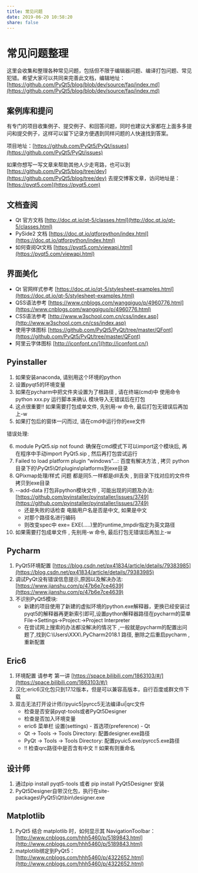 ```yaml
---
title: 常见问题
date: 2019-06-20 10:58:20
share: false
---
```


# 常见问题整理

这里会收集和整理各种常见问题，包括但不限于编辑器问题、编译打包问题、常见犯错。希望大家可以共同来完善此文档，编辑地址：[https://github.com/PyQt5/blog/blob/dev/source/faq/index.md](https://github.com/PyQt5/blog/blob/dev/source/faq/index.md)

## 案例库和提问

有专门的项目收集例子、提交例子、和回答问题，同时也建议大家都在上面多多提问和提交例子，这样可以留下记录方便遇到同样问题的人快速找到答案。

项目地址：[https://github.com/PyQt5/PyQt/issues](https://github.com/PyQt5/PyQt/issues)

如果你想写一写文章来帮助其他人少走弯路，也可以到 [https://github.com/PyQt5/blog/tree/dev](https://github.com/PyQt5/blog/tree/dev) 去提交博客文章，访问地址是：[https://pyqt5.com](https://pyqt5.com)

## 文档查阅

 - Qt 官方文档 [http://doc.qt.io/qt-5/classes.html](http://doc.qt.io/qt-5/classes.html)
 - PySide2 文档 [https://doc.qt.io/qtforpython/index.html](https://doc.qt.io/qtforpython/index.html)
 - 如何查阅Qt文档 [https://pyqt5.com/viewapi.html](https://pyqt5.com/viewapi.html)

## 界面美化

 - Qt 官网样式参考 [https://doc.qt.io/qt-5/stylesheet-examples.html](https://doc.qt.io/qt-5/stylesheet-examples.html)
 - QSS语法参考 [https://www.cnblogs.com/wangqiguo/p/4960776.html](https://www.cnblogs.com/wangqiguo/p/4960776.html)
 - CSS语法参考 [http://www.w3school.com.cn/css/index.asp](http://www.w3school.com.cn/css/index.asp)
 - 使用字体图标 [https://github.com/PyQt5/PyQt/tree/master/QFont](https://github.com/PyQt5/PyQt/tree/master/QFont)
 - 阿里云字体图标 [http://iconfont.cn/](http://iconfont.cn/)

 ## Pyinstaller

1. 如果安装anaconda, 请别用这个环境的python
2. 设置pyqt5的环境变量
3. 如果在pycharm中把文件夹设置为了根路径 , 请在终端(cmd)中 使用命令 python xxx.py 运行脚本来确认 模块导入无错误后在打包
4. 这点很重要!! 如果需要打包成单文件,  先别用-w 命令, 最后打包无错误后再加上-w
5. 如果打包后的窗体一闪而过, 请在cmd中运行你的exe文件

错误处理: 

6. module PyQt5.sip not found: 确保在cmd模式下可以import这个模块后, 再在程序中手动import PyQt5.sip , 然后再打包尝试运行
7. Failed to load platform plugin “windows”...: 百度有解决方法 , 拷贝 python目录下的\\PyQt5\\Qt\\plugins\\platforms到exe目录
8. QPixmap处理/样式 问题 都是同5.一样都是dll丢失 , 到目录下找对应的文件件拷贝到exe目录
9. --add-data 打包非python模块文件 , 可能出现的问题及办法: [https://github.com/pyinstaller/pyinstaller/issues/3749](https://github.com/pyinstaller/pyinstaller/issues/3749)
   - 还是失败的话检查 电脑用户名是否是中文, 如果是中文
   - 对那个路径名进行编码
   - 则改变spec中 exe= EXE(.....)里的runtime_tmpdir指定为英文路径
10. 如果需要打包成单文件 , 先别用-w 命令, 最后打包无错误后再加上-w

## Pycharm

1. PyQt5环境配置 [https://blog.csdn.net/px41834/article/details/79383985](https://blog.csdn.net/px41834/article/details/79383985)
2. 调试PyQt没有错误信息提示,原因以及解决办法: [https://www.jianshu.com/p/47b6e7ce4639](https://www.jianshu.com/p/47b6e7ce4639)
3. 不识别PyQt5模块:
   - 新建的项目使用了新建的虚拟环境的python.exe解释器，更换已经安装过pyqt5的解释器再更新索引即可,设置python解释器路径在pycharm的菜单File->Settings->Project:->Project Interpreter
   - 在尝试网上搜索的办法都没解决的情况下 ,一般就是pycharm的配置出问题了,找到C:\\Users\\XXX\\.PyCharm2018.1 路径, 删除之后重启pycharm ,重新配置

## Eric6

1. 环境配置 请参考 第一讲 [https://space.bilibili.com/1863103/#/](https://space.bilibili.com/1863103/#/)
2. 汉化:eric6汉化包只到17.12版本，但是可以兼容高版本，自行百度或群文件下载
3. 双击无法打开设计师//pyuic5|pyrcc5无法编译ui|qrc文件
   - 检查是否安装pyqt-tools或者PyQt5Designer
   - 检查是否加入环境变量
   - eric6 菜单栏 设置(settings) - 首选项(preference) - Qt
   - Qt -> Tools -> Tools Directory: 配置designer.exe路径
   - PyQt -> Tools -> Tools Directory: 配置pyuic5.exe/pyrcc5.exe路径
   - !! 检查qrc路径中是否含有中文 !! 如果有则重命名

## 设计师

1. 通过pip install pyqt5-tools 或者 pip install PyQt5Designer 安装
2. PyQt5Designer自带汉化包，执行在site-packages\PyQt5\Qt\bin\designer.exe

## Matplotlib

1. PyQt5 结合 matplotlib 时，如何显示其 NavigationToolbar：[http://www.cnblogs.com/hhh5460/p/5189843.html](http://www.cnblogs.com/hhh5460/p/5189843.html)
2. matplotlib绑定到PyQt5：[http://www.cnblogs.com/hhh5460/p/4322652.html](http://www.cnblogs.com/hhh5460/p/4322652.html)